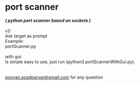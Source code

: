 # port scanner <br />
***( python port scanner based on sockets )*** <br />
<br />
v2:<br />
Ask target as prompt<br />
Example:<br />
portScanner.py <br />
<br />
with gui:<br />
Is simple easy to use, just run (python3 portScannerWithGui.py).<br />
<br />
<br />
pooyan.azadparvar@gmail.com for any question 
